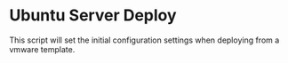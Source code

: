 Ubuntu Server Deploy
====================

This script will set the initial configuration settings when deploying
from a vmware template.


